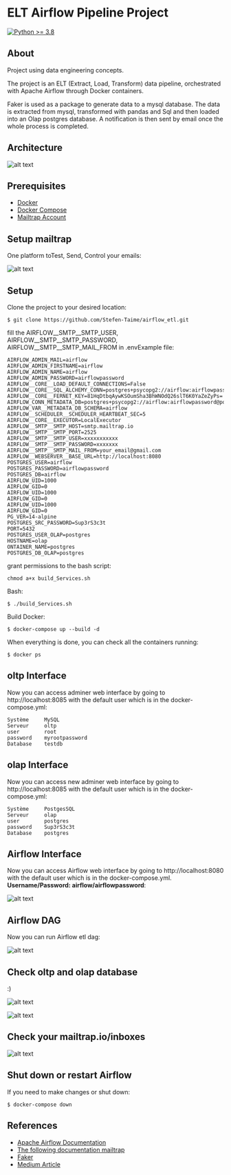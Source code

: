 # ELT Airflow Pipeline Project

[![Python >= 3.8](https://img.shields.io/badge/python-3.8-blue.svg)](https://www.python.org/downloads/release/python-380/)

## About

Project using data engineering concepts.

The project is an ELT (Extract, Load, Transform) data pipeline, orchestrated with Apache Airflow through Docker containers.

Faker is used as a package to generate data to a mysql database. The data is extracted from mysql, transformed with pandas and Sql and then loaded into an Olap postgres database. A notification is then sent by email once the whole process is completed.


## Architecture 

![alt text](/images/airflow.png)


## Prerequisites

- [Docker](https://docs.docker.com/get-docker/)
- [Docker Compose](https://docs.docker.com/compose/)
- [Mailtrap Account](https://mailtrap.io/)

## Setup mailtrap
One platform toTest, Send, Control your emails:

![alt text](/images/mailtrap.png)


## Setup

Clone the project to your desired location:

    $ git clone https://github.com/Stefen-Taime/airflow_etl.git

fill the AIRFLOW__SMTP__SMTP_USER, AIRFLOW__SMTP__SMTP_PASSWORD, AIRFLOW__SMTP__SMTP_MAIL_FROM in .envExample file:

    AIRFLOW_ADMIN_MAIL=airflow
    AIRFLOW_ADMIN_FIRSTNAME=airflow
    AIRFLOW_ADMIN_NAME=airflow
    AIRFLOW_ADMIN_PASSWORD=airflowpassword
    AIRFLOW__CORE__LOAD_DEFAULT_CONNECTIONS=False
    AIRFLOW__CORE__SQL_ALCHEMY_CONN=postgres+psycopg2://airflow:airflowpassword@postgres:5432/airflow
    AIRFLOW__CORE__FERNET_KEY=81HqDtbqAywKSOumSha3BhWNOdQ26slT6K0YaZeZyPs=
    AIRFLOW_CONN_METADATA_DB=postgres+psycopg2://airflow:airflowpassword@postgres:5432/airflow
    AIRFLOW_VAR__METADATA_DB_SCHEMA=airflow
    AIRFLOW__SCHEDULER__SCHEDULER_HEARTBEAT_SEC=5
    AIRFLOW__CORE__EXECUTOR=LocalExecutor
    AIRFLOW__SMTP__SMTP_HOST=smtp.mailtrap.io
    AIRFLOW__SMTP__SMTP_PORT=2525
    AIRFLOW__SMTP__SMTP_USER=xxxxxxxxxxx
    AIRFLOW__SMTP__SMTP_PASSWORD=xxxxxxx
    AIRFLOW__SMTP__SMTP_MAIL_FROM=your_email@gmail.com
    AIRFLOW__WEBSERVER__BASE_URL=http://localhost:8080
    POSTGRES_USER=airflow
    POSTGRES_PASSWORD=airflowpassword
    POSTGRES_DB=airflow
    AIRFLOW_UID=1000
    AIRFLOW_GID=0
    AIRFLOW_UID=1000
    AIRFLOW_GID=0
    AIRFLOW_UID=1000
    AIRFLOW_GID=0
    PG_VER=14-alpine
    POSTGRES_SRC_PASSWORD=Sup3rS3c3t
    PORT=5432
    POSTGRES_USER_OLAP=postgres
    HOSTNAME=olap
    ONTAINER_NAME=postgres
    POSTGRES_DB_OLAP=postgres

grant permissions to the bash script:

    chmod a+x build_Services.sh

Bash:

    $ ./build_Services.sh  

Build Docker:

    $ docker-compose up --build -d


When everything is done, you can check all the containers running:

    $ docker ps


## oltp Interface

Now you can access adminer web interface by going to http://localhost:8085 with the default user which is in the docker-compose.yml:
    
    Système     MySQL
    Serveur     oltp
    user        root
    password    myrootpassword     
    Database    testdb


## olap Interface

Now you can access new adminer web interface by going to http://localhost:8085 with the default user which is in the docker-compose.yml:

    Système     PostgesSQL
    Serveur     olap
    user        postgres
    password    Sup3rS3c3t     
    Database    postgres 

## Airflow Interface

Now you can access Airflow web interface  by going to http://localhost:8080 with the default user which is in the docker-compose.yml. **Username/Password: airflow/airflowpassword**:

![alt text](/images/airflow_login.png) 

## Airflow DAG

Now you can run Airflow etl dag:

![alt text](/images/dag.png)    


## Check oltp and olap database

:)

![alt text](/images/oltp.png) 

![alt text](/images/olap.png)

## Check your mailtrap.io/inboxes

![alt text](/images/mail.png) 


## Shut down or restart Airflow

If you need to make changes or shut down:

    $ docker-compose down

## References 

- [Apache Airflow Documentation](https://airflow.apache.org/docs/apache-airflow/stable/start/docker.html)
- [The following documentation mailtrap](https://api-docs.mailtrap.io/)
- [Faker](https://faker.readthedocs.io/en/master/)
- [Medium Article](https://medium.com/@stefentaime_10958/elt-airflow-pipeline-project-dcf834c1be17)